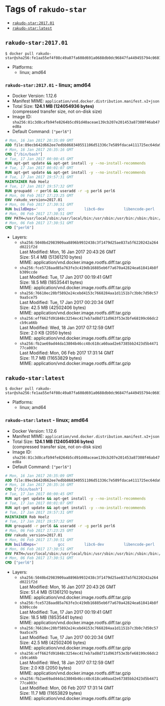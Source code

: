 <!-- THIS FILE IS GENERATED VIA './update-remote.sh' -->

# Tags of `rakudo-star`

-	[`rakudo-star:2017.01`](#rakudo-star201701)
-	[`rakudo-star:latest`](#rakudo-starlatest)

## `rakudo-star:2017.01`

```console
$ docker pull rakudo-star@sha256:fe1aa55ef4f08c49a07fa608d691a0688db0dc96847fa449455794c060188b2e
```

-	Platforms:
	-	linux; amd64

### `rakudo-star:2017.01` - linux; amd64

-	Docker Version: 1.12.6
-	Manifest MIME: `application/vnd.docker.distribution.manifest.v2+json`
-	Total Size: **124.1 MB (124054936 bytes)**  
	(compressed transfer size, not on-disk size)
-	Image ID: `sha256:81c3d8cafb94fe8264b5cd91d40aceae139cb207e201453a87308f46ab47ed8a`
-	Default Command: `["perl6"]`

```dockerfile
# Mon, 16 Jan 2017 20:35:09 GMT
ADD file:89ecb642d662ee7edbb868340551106d51336c7e589fdaca4111725ec64da957 in / 
# Mon, 16 Jan 2017 20:35:16 GMT
CMD ["/bin/bash"]
# Tue, 17 Jan 2017 00:00:45 GMT
RUN apt-get update && apt-get install -y --no-install-recommends 		ca-certificates 		curl 		wget 	&& rm -rf /var/lib/apt/lists/*
# Tue, 17 Jan 2017 00:01:07 GMT
RUN apt-get update && apt-get install -y --no-install-recommends 		bzr 		git 		mercurial 		openssh-client 		subversion 				procps 	&& rm -rf /var/lib/apt/lists/*
# Tue, 17 Jan 2017 19:57:31 GMT
MAINTAINER Rob Hoelz
# Tue, 17 Jan 2017 19:57:32 GMT
RUN groupadd -r perl6 && useradd -r -g perl6 perl6
# Mon, 06 Feb 2017 17:23:25 GMT
ENV rakudo_version=2017.01
# Mon, 06 Feb 2017 17:30:51 GMT
RUN buildDeps='         gcc         libc6-dev         libencode-perl         make     '     && set -x     && apt-get update     && apt-get --yes install --no-install-recommends $buildDeps     && rm -rf /var/lib/apt/lists/*     && mkdir /root/rakudo     && curl -fsSL http://rakudo.org/downloads/star/rakudo-star-${rakudo_version}.tar.gz -o rakudo.tar.gz     && tar xzf rakudo.tar.gz --strip-components=1 -C /root/rakudo     && (         cd /root/rakudo         && perl Configure.pl --prefix=/usr --gen-moar         && make install     )     && rm -rf /rakudo.tar.gz /root/rakudo     && apt-get purge -y --auto-remove $buildDeps
# Mon, 06 Feb 2017 17:30:51 GMT
ENV PATH=/usr/local/sbin:/usr/local/bin:/usr/sbin:/usr/bin:/sbin:/bin:/usr/share/perl6/site/bin
# Mon, 06 Feb 2017 17:30:51 GMT
CMD ["perl6"]
```

-	Layers:
	-	`sha256:5040bd2983909aa8896b9932438c3f1479d25ae837a5f6220242a264d0221f2d`  
		Last Modified: Mon, 16 Jan 2017 20:43:26 GMT  
		Size: 51.4 MB (51361210 bytes)  
		MIME: application/vnd.docker.image.rootfs.diff.tar.gzip
	-	`sha256:fce5728aad85a763fe3c419db16885eb6f7a670a42824ea618414b8fb309ccde`  
		Last Modified: Tue, 17 Jan 2017 00:19:41 GMT  
		Size: 18.5 MB (18535441 bytes)  
		MIME: application/vnd.docker.image.rootfs.diff.tar.gzip
	-	`sha256:76610ec20bf5892e24cebd4153c7668284aa1d1151b7c3b0c7d50c579aa5ce75`  
		Last Modified: Tue, 17 Jan 2017 00:20:34 GMT  
		Size: 42.5 MB (42502406 bytes)  
		MIME: application/vnd.docker.image.rootfs.diff.tar.gzip
	-	`sha256:eff662fd91848c3254ec417eb7ad8d711d963f53e3bfe68199c66dc2cb9ca66b`  
		Last Modified: Wed, 18 Jan 2017 07:12:59 GMT  
		Size: 2.0 KB (2050 bytes)  
		MIME: application/vnd.docker.image.rootfs.diff.tar.gzip
	-	`sha256:fb2ae69ad44da13804b46cc48c618ca60aad2e67385bb2423d5b447177ca003c`  
		Last Modified: Mon, 06 Feb 2017 17:31:14 GMT  
		Size: 11.7 MB (11653829 bytes)  
		MIME: application/vnd.docker.image.rootfs.diff.tar.gzip

## `rakudo-star:latest`

```console
$ docker pull rakudo-star@sha256:fe1aa55ef4f08c49a07fa608d691a0688db0dc96847fa449455794c060188b2e
```

-	Platforms:
	-	linux; amd64

### `rakudo-star:latest` - linux; amd64

-	Docker Version: 1.12.6
-	Manifest MIME: `application/vnd.docker.distribution.manifest.v2+json`
-	Total Size: **124.1 MB (124054936 bytes)**  
	(compressed transfer size, not on-disk size)
-	Image ID: `sha256:81c3d8cafb94fe8264b5cd91d40aceae139cb207e201453a87308f46ab47ed8a`
-	Default Command: `["perl6"]`

```dockerfile
# Mon, 16 Jan 2017 20:35:09 GMT
ADD file:89ecb642d662ee7edbb868340551106d51336c7e589fdaca4111725ec64da957 in / 
# Mon, 16 Jan 2017 20:35:16 GMT
CMD ["/bin/bash"]
# Tue, 17 Jan 2017 00:00:45 GMT
RUN apt-get update && apt-get install -y --no-install-recommends 		ca-certificates 		curl 		wget 	&& rm -rf /var/lib/apt/lists/*
# Tue, 17 Jan 2017 00:01:07 GMT
RUN apt-get update && apt-get install -y --no-install-recommends 		bzr 		git 		mercurial 		openssh-client 		subversion 				procps 	&& rm -rf /var/lib/apt/lists/*
# Tue, 17 Jan 2017 19:57:31 GMT
MAINTAINER Rob Hoelz
# Tue, 17 Jan 2017 19:57:32 GMT
RUN groupadd -r perl6 && useradd -r -g perl6 perl6
# Mon, 06 Feb 2017 17:23:25 GMT
ENV rakudo_version=2017.01
# Mon, 06 Feb 2017 17:30:51 GMT
RUN buildDeps='         gcc         libc6-dev         libencode-perl         make     '     && set -x     && apt-get update     && apt-get --yes install --no-install-recommends $buildDeps     && rm -rf /var/lib/apt/lists/*     && mkdir /root/rakudo     && curl -fsSL http://rakudo.org/downloads/star/rakudo-star-${rakudo_version}.tar.gz -o rakudo.tar.gz     && tar xzf rakudo.tar.gz --strip-components=1 -C /root/rakudo     && (         cd /root/rakudo         && perl Configure.pl --prefix=/usr --gen-moar         && make install     )     && rm -rf /rakudo.tar.gz /root/rakudo     && apt-get purge -y --auto-remove $buildDeps
# Mon, 06 Feb 2017 17:30:51 GMT
ENV PATH=/usr/local/sbin:/usr/local/bin:/usr/sbin:/usr/bin:/sbin:/bin:/usr/share/perl6/site/bin
# Mon, 06 Feb 2017 17:30:51 GMT
CMD ["perl6"]
```

-	Layers:
	-	`sha256:5040bd2983909aa8896b9932438c3f1479d25ae837a5f6220242a264d0221f2d`  
		Last Modified: Mon, 16 Jan 2017 20:43:26 GMT  
		Size: 51.4 MB (51361210 bytes)  
		MIME: application/vnd.docker.image.rootfs.diff.tar.gzip
	-	`sha256:fce5728aad85a763fe3c419db16885eb6f7a670a42824ea618414b8fb309ccde`  
		Last Modified: Tue, 17 Jan 2017 00:19:41 GMT  
		Size: 18.5 MB (18535441 bytes)  
		MIME: application/vnd.docker.image.rootfs.diff.tar.gzip
	-	`sha256:76610ec20bf5892e24cebd4153c7668284aa1d1151b7c3b0c7d50c579aa5ce75`  
		Last Modified: Tue, 17 Jan 2017 00:20:34 GMT  
		Size: 42.5 MB (42502406 bytes)  
		MIME: application/vnd.docker.image.rootfs.diff.tar.gzip
	-	`sha256:eff662fd91848c3254ec417eb7ad8d711d963f53e3bfe68199c66dc2cb9ca66b`  
		Last Modified: Wed, 18 Jan 2017 07:12:59 GMT  
		Size: 2.0 KB (2050 bytes)  
		MIME: application/vnd.docker.image.rootfs.diff.tar.gzip
	-	`sha256:fb2ae69ad44da13804b46cc48c618ca60aad2e67385bb2423d5b447177ca003c`  
		Last Modified: Mon, 06 Feb 2017 17:31:14 GMT  
		Size: 11.7 MB (11653829 bytes)  
		MIME: application/vnd.docker.image.rootfs.diff.tar.gzip
